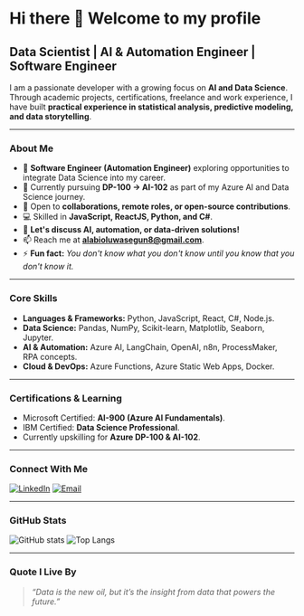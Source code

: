# Hi there 👋 Welcome to my profile

## **Data Scientist | AI & Automation Engineer | Software Engineer**

I am a passionate developer with a growing focus on **AI and Data Science**. Through academic projects, certifications, freelance and work experience, I have built **practical experience in statistical analysis, predictive modeling, and data storytelling**.

---

### **About Me**

* 🔭 **Software Engineer (Automation Engineer)** exploring opportunities to integrate Data Science into my career.
* 🌱 Currently pursuing **DP-100 → AI-102** as part of my Azure AI and Data Science journey.
* 👯 Open to **collaborations, remote roles, or open-source contributions**.
* 💻 Skilled in **JavaScript, ReactJS, Python, and C#**.
* 💬 **Let's discuss AI, automation, or data-driven solutions!**
* 📫 Reach me at **[alabioluwasegun8@gmail.com](mailto:alabioluwasegun8@gmail.com)**.
* ⚡ **Fun fact:** *You don't know what you don't know until you know that you don't know it.*

---

### **Core Skills**

* **Languages & Frameworks:** Python, JavaScript, React, C#, Node.js.
* **Data Science:** Pandas, NumPy, Scikit-learn, Matplotlib, Seaborn, Jupyter.
* **AI & Automation:** Azure AI, LangChain, OpenAI, n8n, ProcessMaker, RPA concepts.
* **Cloud & DevOps:** Azure Functions, Azure Static Web Apps, Docker.

---

### **Certifications & Learning**

* Microsoft Certified: **AI-900 (Azure AI Fundamentals)**.
* IBM Certified: **Data Science Professional**.
* Currently upskilling for **Azure DP-100 & AI-102**.

---

### **Connect With Me**

[![LinkedIn](https://img.shields.io/badge/LinkedIn-0077B5?style=for-the-badge\&logo=linkedin\&logoColor=white)](https://www.linkedin.com/in/oluwasegun-michael-alabi-7b2506177/)
[![Email](https://img.shields.io/badge/Email-D14836?style=for-the-badge\&logo=gmail\&logoColor=white)](mailto:alabioluwasegun8@gmail.com)

---

### **GitHub Stats**

![GitHub stats](https://github-readme-stats.vercel.app/api?username=Mckings1\&show_icons=true\&theme=radical)
![Top Langs](https://github-readme-stats.vercel.app/api/top-langs/?username=Mckings1\&layout=compact\&theme=radical)

---

### **Quote I Live By**

> *“Data is the new oil, but it’s the insight from data that powers the future.”*
